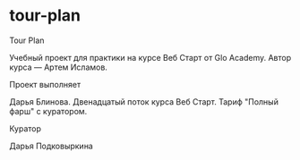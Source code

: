# tour-plan
Tour Plan

Учебный проект для практики на курсе Веб Старт от Glo Academy. Автор курса — Артем Исламов.

Проект выполняет

Дарья Блинова. Двенадцатый поток курса Веб Старт. Тариф "Полный фарш" с куратором.

Куратор

Дарья Подковыркина
